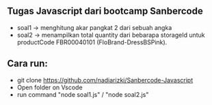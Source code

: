 
## Tugas Javascript dari bootcamp Sanbercode
* soal1 -> menghitung akar pangkat 2 dari sebuah angka
* soal2 -> menampilkan total quantity dari bebarapa storageId untuk productCode FBR00040101 (FloBrand-DressBSPink). 

## Cara run:
* git clone https://github.com/nadiarizki/Sanbercode-Javascript
* Open folder on Vscode
* run command "node soal1.js" /  "node soal2.js" 
